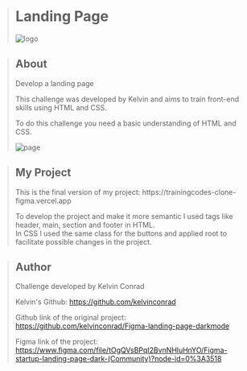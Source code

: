 ><h1>Landing Page</h1>
>
>![logo](https://user-images.githubusercontent.com/102624691/175278041-e4bcaaa4-12cd-4e54-8b1d-b252f859f2a4.jpg)



><h2>About</h2>
>Develop a landing page
> 
>This challenge was developed by Kelvin and aims to train front-end skills using HTML and CSS.
>
>To do this challenge you need a basic understanding of HTML and CSS.
>
>![page](https://user-images.githubusercontent.com/102624691/175270754-0d8d2b98-ed98-4388-b3ef-3b255d75685e.png)



><h2>My Project</h2>
> This is the final version of my project: https://trainingcodes-clone-figma.vercel.app
>
>
> To develop the project and make it more semantic I used tags like header, main, section and footer in HTML.
><br>
>In CSS I used the same class for the buttons and applied root to facilitate possible changes in the project.



><h2>Author</h2>
>Challenge developed by Kelvin Conrad 
>
>Kelvin's Github: https://github.com/kelvinconrad
>
>Github link of the original project: https://github.com/kelvinconrad/Figma-landing-page-darkmode
>
>Figma link of the project: https://www.figma.com/file/tOgQVsBPqI2BvnNHluHnYO/Figma-startup-landing-page-dark-(Community)?node-id=0%3A3518


